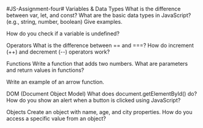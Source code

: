 #JS-Assignment-four#
Variables & Data Types What is the difference between var, let, and const?
What are the basic data types in JavaScript? (e.g., string, number, boolean) Give examples.

How do you check if a variable is undefined?

Operators What is the difference between == and ===?
How do increment (++) and decrement (--) operators work?

Functions Write a function that adds two numbers.
What are parameters and return values in functions?

Write an example of an arrow function.

DOM (Document Object Model) What does document.getElementById() do?
How do you show an alert when a button is clicked using JavaScript?

Objects Create an object with name, age, and city properties.
How do you access a specific value from an object?
